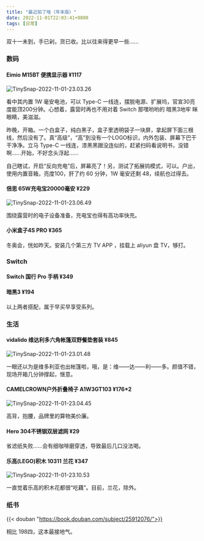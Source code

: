 ```yaml
---
title: "最近拍了啥（年末版）"
date: 2022-11-01T22:03:41+0800
tags: [日常]
---
```


双十一未到，手已剁，货已收。比以往来得更早一些……

### 数码

#### Eimio M15BT 便携显示器 ¥1117

![TinySnap-2022-11-01-23.03.26](https://cdn.edui.fun/images/2022/11/TinySnap-2022-11-01-23.03.26.png)

看中其内置 1W 毫安电池，可以 Type-C 一线连，摆脱电源、扩展坞，官宣30亮度能顶200分钟。心想着，露营时再也不用对着 Switch 那嘿哟哟的 暗黑3地牢 眯眼睛，美滋滋。

<!--more-->
昨晚，开箱。一个白盒子，纯白黑子，盒子里透明袋子一块屏，拿起屏下面三根线，然后没有了。真“高级”，“高”到没有一个LOGO标识，内外包装、屏幕下巴干干净净。立马 Type-C 一线连，漆黑黑跟没连似的，赶紧扫码看说明书，没错啊……开始，不好念头浮起……

自己瞎试，开启“反向充电”后，屏幕亮了！另，测试了拓展钨模式，可以。户出，使用内置音箱，亮度100，肝了约 60 分钟，1W 毫安还剩 48，续航也过得去。

#### 倍思 65W充电宝20000毫安 ¥229

![TinySnap-2022-11-01-23.06.49](https://cdn.edui.fun/images/2022/11/TinySnap-2022-11-01-23.06.49.png)

围绕露营时的电子设备准备，充电宝也得有高功率快充。

#### 小米盒子4S PRO ¥365

冬奥会，恍如昨天。安装几个第三方 TV APP ，挂载上 aliyun 盘 TV，够打。

### Switch 

#### Switch 国行 Pro 手柄 ¥349

#### 暗黑3 ¥194

以上两者搭配，属于早买早享受系列。

### 生活

#### vidalido 维达利多六角帐篷双野餐垫套装 ¥845

![TinySnap-2022-11-01-23.01.48](https://cdn.edui.fun/images/2022/11/TinySnap-2022-11-01-23.01.48.png)

一眼还以为是维多利亚也出帐篷啦，哦，是：维——达——利——多。颜值不错，现场开箱几分钟撑起，惬意。

#### CAMELCROWN户外折叠椅子 A1W3GT103 ¥176*2

![TinySnap-2022-11-01-23.04.45](https://cdn.edui.fun/images/2022/11/TinySnap-2022-11-01-23.04.45.png)

高背，抱腰，品牌里的算物美价廉。

#### Hero 304不锈钢双层滤网 ¥29

省滤纸失败……会有细咖啡磨穿透，导致最后几口没法喝。

#### 乐高(LEGO)积木 10311 兰花 ¥347

![TinySnap-2022-11-01-23.10.53](https://cdn.edui.fun/images/2022/11/TinySnap-2022-11-01-23.10.53.png)

一直觉着乐高的积木花都很“吃藕”。目前，兰花，除外。

### 纸书

{{< douban "https://book.douban.com/subject/25912076/">}}

相比 198四，这本最接地气。
